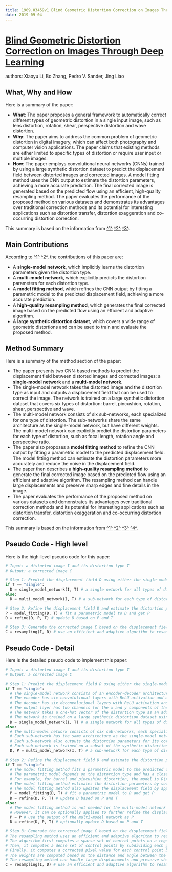 ```yaml
---
title: 1909.03459v1 Blind Geometric Distortion Correction on Images Through Deep Learning
date: 2019-09-04
---
```


# [Blind Geometric Distortion Correction on Images Through Deep Learning](http://arxiv.org/abs/1909.03459v1)

authors: Xiaoyu Li, Bo Zhang, Pedro V. Sander, Jing Liao


## What, Why and How

[1]: https://arxiv.org/pdf/1909.03459v1.pdf "Blind Geometric Distortion Correction on Images Through Deep Learning"
[2]: https://arxiv.org/abs/1909.03459 "[1909.03459] Blind Geometric Distortion Correction on Images Through ..."
[3]: https://www.researchgate.net/publication/335713162_Blind_Geometric_Distortion_Correction_on_Images_Through_Deep_Learning "(PDF) Blind Geometric Distortion Correction on Images ... - ResearchGate"

Here is a summary of the paper:

- **What**: The paper proposes a general framework to automatically correct different types of geometric distortion in a single input image, such as lens distortion, rotation, shear, perspective distortion and wave distortion.
- **Why**: The paper aims to address the common problem of geometric distortion in digital imagery, which can affect both photography and computer vision applications. The paper claims that existing methods are either limited to specific types of distortion or require user input or multiple images.
- **How**: The paper employs convolutional neural networks (CNNs) trained by using a large synthetic distortion dataset to predict the displacement field between distorted images and corrected images. A model fitting method uses the CNN output to estimate the distortion parameters, achieving a more accurate prediction. The final corrected image is generated based on the predicted flow using an efficient, high-quality resampling method. The paper evaluates the performance of the proposed method on various datasets and demonstrates its advantages over traditional correction methods and its potential for interesting applications such as distortion transfer, distortion exaggeration and co-occurring distortion correction.

This summary is based on the information from [^1^][1] [^2^][2] [^3^][3].

## Main Contributions

[1]: https://www.arxiv-vanity.com/papers/1909.03459/ "Blind Geometric Distortion Correction on Images Through Deep Learning ..."
[2]: https://ieeexplore.ieee.org/document/8953385/ "Blind Geometric Distortion Correction on Images Through Deep Learning ..."
[3]: https://arxiv.org/abs/1909.03459 "Blind Geometric Distortion Correction on Images Through Deep Learning"
[4]: https://arxiv.org/pdf/1909.03459v1 "Blind Geometric Distortion Correction on Images Through Deep Learning"
[5]: https://www.researchgate.net/figure/Our-proposed-learning-based-method-can-blindly-correct-images-with-different-types-of_fig1_338512775 "Our proposed learning-based method can blindly correct images with ..."

According to [^1^][1] [^2^][4], the contributions of this paper are:

- A **single-model network**, which implicitly learns the distortion parameters given the distortion type.
- A **multi-model network**, which explicitly predicts the distortion parameters for each distortion type.
- A **model fitting method**, which refines the CNN output by fitting a parametric model to the predicted displacement field, achieving a more accurate prediction.
- A **high-quality resampling method**, which generates the final corrected image based on the predicted flow using an efficient and adaptive algorithm.
- A **large synthetic distortion dataset**, which covers a wide range of geometric distortions and can be used to train and evaluate the proposed method.

## Method Summary

[1]: https://arxiv.org/abs/1909.03459 "Blind Geometric Distortion Correction on Images Through Deep Learning"
[2]: https://ieeexplore.ieee.org/document/8953385/ "Blind Geometric Distortion Correction on Images Through Deep Learning ..."
[3]: https://openaccess.thecvf.com/content_CVPR_2019/supplemental/Li_Blind_Geometric_Distortion_CVPR_2019_supplemental.pdf "Blind Geometric Distortion Correction on Images Through Deep Learning ..."
[4]: https://www.cse.ust.hk/~psander/docs/blindgeo.pdf "Blind Geometric Distortion Correction on Images Through Deep Learning"

Here is a summary of the method section of the paper:

- The paper presents two CNN-based methods to predict the displacement field between distorted images and corrected images: a **single-model network** and a **multi-model network**.
- The single-model network takes the distorted image and the distortion type as input and outputs a displacement field that can be used to correct the image. The network is trained on a large synthetic distortion dataset that covers six types of distortion: barrel, pincushion, rotation, shear, perspective and wave.
- The multi-model network consists of six sub-networks, each specialized for one type of distortion. The sub-networks share the same architecture as the single-model network, but have different weights. The multi-model network can explicitly predict the distortion parameters for each type of distortion, such as focal length, rotation angle and perspective ratio.
- The paper also proposes a **model fitting method** to refine the CNN output by fitting a parametric model to the predicted displacement field. The model fitting method can estimate the distortion parameters more accurately and reduce the noise in the displacement field.
- The paper then describes a **high-quality resampling method** to generate the final corrected image based on the predicted flow using an efficient and adaptive algorithm. The resampling method can handle large displacements and preserve sharp edges and fine details in the image.
- The paper evaluates the performance of the proposed method on various datasets and demonstrates its advantages over traditional correction methods and its potential for interesting applications such as distortion transfer, distortion exaggeration and co-occurring distortion correction.

This summary is based on the information from [^1^][1] [^2^][2] [^3^][3] [^4^][4].

## Pseudo Code - High level

Here is the high-level pseudo code for this paper:

```python
# Input: a distorted image I and its distortion type T
# Output: a corrected image C

# Step 1: Predict the displacement field D using either the single-model network or the multi-model network
if T == "single":
  D = single_model_network(I, T) # a single network for all types of distortion
else:
  D = multi_model_network(I, T) # a sub-network for each type of distortion

# Step 2: Refine the displacement field D and estimate the distortion parameters P using the model fitting method
P = model_fitting(D, T) # fit a parametric model to D and get P
D = refine(D, P, T) # update D based on P and T

# Step 3: Generate the corrected image C based on the displacement field D using the high-quality resampling method
C = resampling(I, D) # use an efficient and adaptive algorithm to resample I based on D
```

## Pseudo Code - Detail

Here is the detailed pseudo code to implement this paper:

```python
# Input: a distorted image I and its distortion type T
# Output: a corrected image C

# Step 1: Predict the displacement field D using either the single-model network or the multi-model network
if T == "single":
  # The single-model network consists of an encoder-decoder architecture with skip connections
  # The encoder has six convolutional layers with ReLU activation and max pooling
  # The decoder has six deconvolutional layers with ReLU activation and bilinear upsampling
  # The output layer has two channels for the x and y components of the displacement field
  # The network takes a one-hot vector of the distortion type as an additional input and concatenates it with the feature maps at each layer
  # The network is trained on a large synthetic distortion dataset using L1 loss between the predicted and ground truth displacement fields
  D = single_model_network(I, T) # a single network for all types of distortion
else:
  # The multi-model network consists of six sub-networks, each specialized for one type of distortion
  # Each sub-network has the same architecture as the single-model network, but without the distortion type input
  # Each sub-network also outputs the distortion parameters for its corresponding type of distortion, such as focal length, rotation angle and perspective ratio
  # Each sub-network is trained on a subset of the synthetic distortion dataset using L1 loss for the displacement field and L2 loss for the distortion parameters
  D, P = multi_model_network(I, T) # a sub-network for each type of distortion

# Step 2: Refine the displacement field D and estimate the distortion parameters P using the model fitting method
if T == "single":
  # The model fitting method fits a parametric model to the predicted displacement field using RANSAC
  # The parametric model depends on the distortion type and has a closed-form solution for each case
  # For example, for barrel and pincushion distortion, the model is D(x,y) = k * (x^2 + y^2) * (x,y), where k is the focal length parameter
  # The model fitting method estimates the distortion parameters by solving a linear system of equations
  # The model fitting method also updates the displacement field by applying the inverse of the parametric model to remove any residual distortion
  P = model_fitting(D, T) # fit a parametric model to D and get P
  D = refine(D, P, T) # update D based on P and T
else:
  # The model fitting method is not needed for the multi-model network since it already outputs the distortion parameters
  # However, it can be optionally applied to further refine the displacement field and the distortion parameters if desired
  P = P # use the output of the multi-model network as P
  D = refine(D, P, T) # optionally update D based on P and T

# Step 3: Generate the corrected image C based on the displacement field D using the high-quality resampling method
# The resampling method uses an efficient and adaptive algorithm to resample the distorted image based on the displacement field
# The algorithm first computes a sparse set of control points on a regular grid and interpolates their displacements using bilinear interpolation
# Then, it computes a dense set of control points by subdividing each grid cell into four sub-cells and interpolating their displacements using bicubic interpolation
# Finally, it computes a corrected pixel value for each control point by applying a weighted average of its four nearest neighbors in the distorted image
# The weights are computed based on the distance and angle between the control point and its neighbors
# The resampling method can handle large displacements and preserve sharp edges and fine details in the image
C = resampling(I, D) # use an efficient and adaptive algorithm to resample I based on D

```